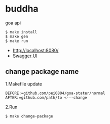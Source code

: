 # buddha
goa api

```console
$ make install
$ make gen
$ make run
```

- [http://localhost:8080/](http://localhost:8080/)
- [Swagger UI](http://localhost:8080/swaggerui/index.html)

## change package name

1.Makefile update

```
BEFORE:=github.com/pei0804/goa-stater/normal
AFTER:=github.com/path/to <---change
```

2.Run

```
$ make change-package
```
